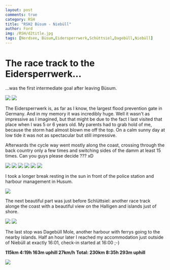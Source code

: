 ```yaml
---
layout: post
comments: true
category: RSH
title: "RSH2 Büsum - Niebüll"
author: Ford
img: /RSH/d2title.jpg
tags: [Nordsee, Büsum,Eidersperrwerk,Schüttsiel,Dagebüll,Niebüll]
---
```

# The race track to the Eidersperrwerk...
...was the first intermediate goal after 
leaving Büsum.

<img src="{{ site.baseurl}}/assets/img/RSH/d1e1.jpg" class="u-full-width"/>
<img src="{{ site.baseurl}}/assets/img/RSH/d1e2.jpg" class="u-full-width"/>

The Eidersperrwerk is, as far as I know, the 
largest flood prevention gate in Germany.
And in my memory it was incredibly huge.
Well it wasn't as impressive as I imagined,
but that might be due to the fact I last visited 
that place when I was 5 or 6 years old. 
My parents had to grab hold of me, because the storm had almost blown me off the top.
On a calm sunny day at low tide it was not as spectacular but still impressive.


Afterwards the cycle way went mostly along 
the coast, crossing through the back country
only a few times and switching sides of the 
damm at least 15 times. Can you guys please
decide ??? xD

<img src="{{ site.baseurl}}/assets/img/RSH/d21.jpg" class="u-full-width"/>
<img src="{{ site.baseurl}}/assets/img/RSH/d22.jpg" class="u-full-width"/>
<img src="{{ site.baseurl}}/assets/img/RSH/d23.jpg" class="u-full-width"/>
<img src="{{ site.baseurl}}/assets/img/RSH/d24.jpg" class="u-full-width"/>
<img src="{{ site.baseurl}}/assets/img/RSH/d25.jpg" class="u-full-width"/>
<img src="{{ site.baseurl}}/assets/img/RSH/d26.jpg" class="u-full-width"/>

I took a longer break resting in the sun in 
front of the police station and harbour 
management in Husum. 

<img src="{{ site.baseurl}}/assets/img/RSH/d2h1.jpg" class="u-full-width"/>

The next beautiful part was just before 
Schlüttsiel: another race track alonge the 
coast with a beautiful view on the Halligen
and islands just of shore.

<img src="{{ site.baseurl}}/assets/img/RSH/d2sch1.jpg" class="u-full-width"/>
<img src="{{ site.baseurl}}/assets/img/RSH/dd2sch.jpg" class="u-full-width"/>

The last stop was Dagebüll Mole, another 
harbour with ferrys going to the nearby 
islands. Half an hour later I reached my
accommodation just outside of Niebüll at 
exactly 16:01, check-in started at 16:00 ;-)

**115km 4:19h 163m uphill 27km/h**
**Total: 230km 8:35h 293m uphill**

<img src="{{ site.baseurl}}/assets/img/RSH/d2dag.jpg" class="u-full-width"/>

